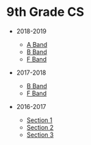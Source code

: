 # 9th Grade CS

* 2018-2019
  * [A Band](2018-2019/A%20Band)
  * [B Band](2018-2019/B%20Band)
  * [F Band](2018-2019/F%20Band)

* 2017-2018
  * [B Band](2017-2018/B%20Band)
  * [F Band](2017-2018/F%20Band)

* 2016-2017
  * [Section 1](2016-2017/Section%201)
  * [Section 2](2016-2017/Section%202)
  * [Section 3]()